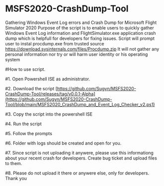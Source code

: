 # MSFS2020-CrashDump-Tool
Gathering Windows Event Log errors and Crash Dump for Microsoft Flight Simulator 2020
Purpose of the script is to enable users to quickly gather Windows Event Log information and FlightSimulator.exe application crash dump which is helpfull for developers for fixing issues.
Script will prompt user to instal procdump.exe from trusted source https://download.sysinternals.com/files/Procdump.zip
It will not gather any personal information nor try or will harm user identity or his operating system


#How to use script.

#1. Open Powershell ISE as administrator.

#2. Download the script [https://github.com/Sugyn/MSFS2020-CrashDump-Tool/releases/tag/v0.0.1-Alpha](https://github.com/Sugyn/MSFS2020-CrashDump-Tool/blob/main/MSFS2020_CrashDump_and_Event_Log_Checker_v2.ps1)

#3. Copy the script into the powershell ISE

#4. Run the script

#5. Follow the prompts

#6. Folder with logs should be created and open for you.

#7. Since script is not uploading it anywere, please use this informationg about your recent crash for developers. Create bug ticket and upload files to them.

#8. Please do not upload it there or anywere else, only for developers. Thank you
